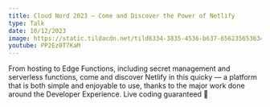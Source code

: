 ```yaml
---
title: Cloud Nord 2023 – Come and Discover the Power of Netlify
type: Talk
date: 10/12/2023
image: https://static.tildacdn.net/tild6334-3835-4536-b637-656235653634/PNG_2.png
youtube: PP2Ez0T7KaM
---
```


From hosting to Edge Functions, including secret management and serverless functions, come and discover Netlify in this quicky — a platform that is both simple and enjoyable to use, thanks to the major work done around the Developer Experience. Live coding guaranteed 💪
